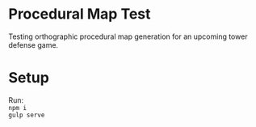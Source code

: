 Procedural Map Test
===================

Testing orthographic procedural map generation for an upcoming tower defense game.

# Setup
Run:  
`npm i`  
`gulp serve`  
